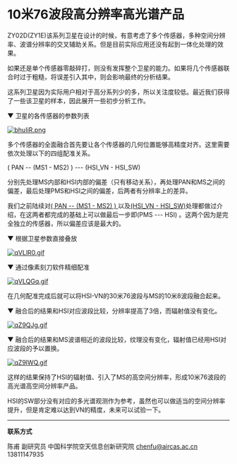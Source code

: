 # 10米76波段高分辨率高光谱产品

ZY02D(ZY1E)该系列卫星在设计的时候，有意考虑了多个传感器，多种空间分辨率、波谱分辨率的交叉辅助关系。但是目前实际应用还没有起到一体化处理的效果。

如果还是单个传感器零敲碎打，则没有发挥整个卫星的能力。如果将几个传感器联合时过于粗糙，将误差引入其中，则会影响最终的分析结果。

这系列卫星因为实际用户相对于高分系列少的多，所以关注度较低。最近我们获得了一些该卫星的样本，因此展开一些初步分析工作。

▼ 卫星的各传感器的参数列表

[![bhuIiR.png](https://s1.ax1x.com/2022/03/10/bhuIiR.png)](https://imgtu.com/i/bhuIiR)

多个传感器的全面融合首先要让各个传感器的几何位置能够高精度对齐。这里需要依次处理以下的四组配准关系。

( PAN -- (MS1 - MS2) ) --- (HSI_VN - HSI_SW)

分别先处理MS内部和HSI内部的偏差（只有移动关系），再处理PAN和MS之间的偏差，最后处理PMS和HSI之间的偏差，后两者有分辨率上的差异。

我们之前陆续对[( PAN -- (MS1 - MS2) ) ](discuss_zy1e_pms.html)以及[(HSI_VN - HSI_SW)](discuss_zy1e_hsi_reg.html)处理都做过介绍，在这两者都完成的基础上可以做最后一步即(PMS --- HSI) 。这两个因为是完全独立的传感器，所以偏差应该是最大的。

▼ 根据卫星参数直接叠放

[![qVLlR0.gif](https://s1.ax1x.com/2022/03/20/qVLlR0.gif)](https://imgtu.com/i/qVLlR0)

▼ 通过像素刻刀软件精细配准

[![qVLQGq.gif](https://s1.ax1x.com/2022/03/20/qVLQGq.gif)](https://imgtu.com/i/qVLQGq)

在几何配准完成后就可以将HSI-VN的30米76波段与MS的10米8波段融合起来。

▼ 融合后的结果和HSI对应波段比较，分辨率提高了3倍，而辐射值没有变化。

[![qZ9QJg.gif](https://s1.ax1x.com/2022/03/20/qZ9QJg.gif)](https://imgtu.com/i/qZ9QJg)

▼ 融合后的结果和MS波谱相近的波段比较，纹理没有变化，辐射值已经用HSI对应波段的予以置换。

[![qZ9lWQ.gif](https://s1.ax1x.com/2022/03/20/qZ9lWQ.gif)](https://imgtu.com/i/qZ9lWQ)

这样的结果保持了HSI的辐射值、引入了MS的高空间分辨率，形成10米76波段的高光谱高空间分辨率产品。

HSI的SW部分没有对应的多光谱观测作为参考，虽然也可以做适当的空间分辨率提升，但是肯定难以达到VN的精度，未来可以试验一下。

---



**联系方式**

陈甫 副研究员
中国科学院空天信息创新研究院
chenfu@aircas.ac.cn
13811147935
